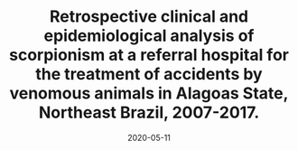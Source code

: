 ---
title: "Retrospective clinical and epidemiological analysis of scorpionism at a referral hospital for the treatment of accidents by venomous animals in Alagoas State, Northeast Brazil, 2007-2017."
collection: publications
permalink: /publication/2021-11-24-retrospective
excerpt: ''
date: 2020-05-11
venue: "Revista do Instituto de Medicina Tropical de São Paulo"
paperurl: 'https://doi.org/10.1590/S1678-9946202062026'
citation: 'Taniele-Silva, Jamile, et al. "Retrospective clinical and epidemiological analysis of scorpionism at a referral hospital for the treatment of accidents by venomous animals in Alagoas State, Northeast Brazil, 2007-2017." Revista do Instituto de Medicina Tropical de São Paulo 62 (2020).'
---